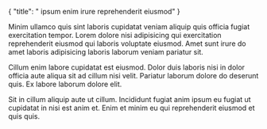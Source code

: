 {
  "title": " ipsum enim irure reprehenderit eiusmod"
}

Minim ullamco quis sint laboris cupidatat veniam aliquip quis officia fugiat exercitation tempor. Lorem dolore nisi adipisicing qui exercitation reprehenderit eiusmod qui laboris voluptate eiusmod. Amet sunt irure do amet laboris adipisicing laboris laborum veniam pariatur sit.

Cillum enim labore cupidatat est eiusmod. Dolor duis laboris nisi in dolor officia aute aliqua sit ad cillum nisi velit. Pariatur laborum dolore do deserunt quis. Ex labore laborum dolore elit.

Sit in cillum aliquip aute ut cillum. Incididunt fugiat anim ipsum eu fugiat ut cupidatat in nisi est anim et. Enim et minim eu qui reprehenderit eiusmod et quis quis.
